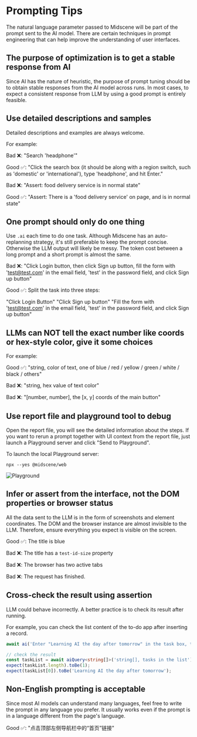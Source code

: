 # Prompting Tips

The natural language parameter passed to Midscene will be part of the prompt sent to the AI model. There are certain techniques in prompt engineering that can help improve the understanding of user interfaces.

## The purpose of optimization is to get a stable response from AI

Since AI has the nature of heuristic, the purpose of prompt tuning should be to obtain stable responses from the AI model across runs. In most cases, to expect a consistent response from LLM by using a good prompt is entirely feasible.

## Use detailed descriptions and samples

Detailed descriptions and examples are always welcome.

For example: 

Bad ❌: "Search 'headphone'"

Good ✅: "Click the search box (it should be along with a region switch, such as 'domestic' or 'international'), type 'headphone', and hit Enter."

Bad ❌: "Assert: food delivery service is in normal state"

Good ✅: "Assert: There is a 'food delivery service' on page, and is in normal state"

## One prompt should only do one thing

Use `.ai` each time to do one task. Although Midscene has an auto-replanning strategy, it's still preferable to keep the prompt concise. Otherwise the LLM output will likely be messy. The token cost between a long prompt and a short prompt is almost the same.

Bad ❌: "Click Login button, then click Sign up button, fill the form with 'test@test.com' in the email field, 'test' in the password field, and click Sign up button"

Good ✅: Split the task into three steps:

"Click Login Button"
"Click Sign up button"
"Fill the form with 'test@test.com' in the email field, 'test' in the password field, and click Sign up button"

## LLMs can NOT tell the exact number like coords or hex-style color, give it some choices

For example:

Good ✅: "string, color of text, one of blue / red / yellow / green / white / black / others"

Bad ❌: "string, hex value of text color"

Bad ❌: "[number, number], the [x, y] coords of the main button"

## Use report file and playground tool to debug

Open the report file, you will see the detailed information about the steps. If you want to rerun a prompt together with UI context from the report file, just launch a Playground server and click "Send to Playground".

To launch the local Playground server:
```
npx --yes @midscene/web
```

![Playground](/midescene-playground-entry.jpg)

## Infer or assert from the interface, not the DOM properties or browser status

All the data sent to the LLM is in the form of screenshots and element coordinates. The DOM and the browser instance are almost invisible to the LLM. Therefore, ensure everything you expect is visible on the screen.

Good ✅: The title is blue

Bad ❌: The title has a `test-id-size` property

Bad ❌: The browser has two active tabs

Bad ❌: The request has finished.

## Cross-check the result using assertion

LLM could behave incorrectly. A better practice is to check its result after running.

For example, you can check the list content of the to-do app after inserting a record.

```typescript
await ai('Enter "Learning AI the day after tomorrow" in the task box, then press Enter to create');

// check the result
const taskList = await aiQuery<string[]>('string[], tasks in the list');
expect(taskList.length).toBe(1);
expect(taskList[0]).toBe('Learning AI the day after tomorrow');
```

## Non-English prompting is acceptable

Since most AI models can understand many languages, feel free to write the prompt in any language you prefer. It usually works even if the prompt is in a language different from the page's language.

Good ✅: "点击顶部左侧导航栏中的“首页”链接"
